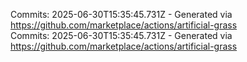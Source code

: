 Commits: 2025-06-30T15:35:45.731Z - Generated via https://github.com/marketplace/actions/artificial-grass
<br>
Commits: 2025-06-30T15:35:45.731Z - Generated via https://github.com/marketplace/actions/artificial-grass
<br>

